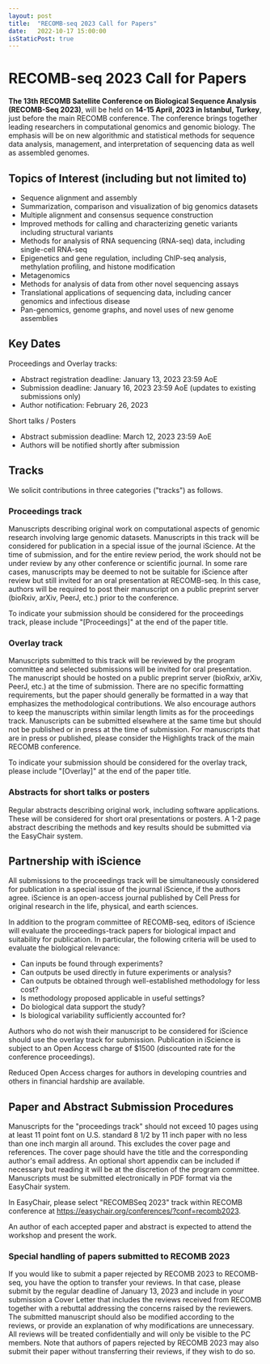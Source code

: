 ```yaml
---
layout: post
title:  "RECOMB-seq 2023 Call for Papers"
date:   2022-10-17 15:00:00
isStaticPost: true
---
```

# RECOMB-seq 2023 Call for Papers

**The 13th RECOMB Satellite Conference on Biological Sequence Analysis (RECOMB-Seq 2023)**, will be held on **14-15 April, 2023 in Istanbul, Turkey**, just before the main RECOMB conference. The conference brings together leading researchers in computational genomics and genomic biology. The emphasis will be on new algorithmic and statistical methods for sequence data analysis, management, and interpretation of sequencing data as well as assembled genomes.

## Topics of Interest (including but not limited to)

* Sequence alignment and assembly
* Summarization, comparison and visualization of big genomics datasets
* Multiple alignment and consensus sequence construction
* Improved methods for calling and characterizing genetic variants including structural variants
* Methods for analysis of RNA sequencing (RNA-seq) data, including single-cell RNA-seq
* Epigenetics and gene regulation, including ChIP-seq analysis, methylation profiling, and histone modification 
* Metagenomics
* Methods for analysis of data from other novel sequencing assays
* Translational applications of sequencing data, including cancer genomics and infectious disease
* Pan-genomics, genome graphs, and novel uses of new genome assemblies

## Key Dates 

Proceedings and Overlay tracks:

* Abstract registration deadline: January 13, 2023 23:59 AoE
* Submission deadline: January 16, 2023 23:59 AoE (updates to existing submissions only)
* Author notification: February 26, 2023

Short talks / Posters

* Abstract submission deadline: March 12, 2023 23:59 AoE
* Authors will be notified shortly after submission
                    
## Tracks

We solicit contributions in three categories ("tracks") as follows.

### Proceedings track

Manuscripts describing original work on computational aspects of genomic research involving large genomic datasets.  Manuscripts in this track will be considered for publication in a special issue of the journal iScience. At the time of submission, and for the entire review period, the work should not be under review by any other conference or scientific journal. In some rare cases, manuscripts may be deemed to not be suitable for iScience after review but still invited for an oral presentation at RECOMB-seq. In this case, authors will be required to post their manuscript on a public preprint server (bioRxiv, arXiv, PeerJ, etc.) prior to the conference. 

To indicate your submission should be considered for the proceedings track, please include "[Proceedings]" at the end of the paper title.

### Overlay track

Manuscripts submitted to this track will be reviewed by the program committee and selected submissions will be invited for oral presentation. The manuscript should be hosted on a public preprint server (bioRxiv, arXiv, PeerJ, etc.) at the time of submission. There are no specific formatting requirements, but the paper should generally be formatted in a way that emphasizes the methodological contributions. We also encourage authors to keep the manuscripts within similar length limits as for the proceedings track. Manuscripts can be submitted elsewhere at the same time but should not be published or in press at the time of submission. For manuscripts that are in press or published, please consider the Highlights track of the main RECOMB conference.

To indicate your submission should be considered for the overlay track, please include "[Overlay]" at the end of the paper title.

### Abstracts for short talks or posters

Regular abstracts describing original work, including software applications. These will be considered for short oral presentations or posters. A 1-2 page abstract describing the methods and key results should be submitted via the EasyChair system.

## Partnership with iScience

All submissions to the proceedings track will be simultaneously considered for publication in a special issue of the journal iScience, if the authors agree. iScience is an open-access journal published by Cell Press for original research in the life, physical, and earth sciences.

In addition to the program committee of RECOMB-seq, editors of iScience will evaluate the proceedings-track papers for biological impact and suitability for publication. In particular, the following criteria will be used to evaluate the biological relevance:

* Can inputs be found through experiments?
* Can outputs be used directly in future experiments or analysis?
* Can outputs be obtained through well-established methodology for less cost?
* Is methodology proposed applicable in useful settings?
* Do biological data support the study?
* Is biological variability sufficiently accounted for?

Authors who do not wish their manuscript to be considered for iScience should use the overlay track for submission. Publication in iScience is subject to an Open Access charge of $1500 (discounted rate for the conference proceedings).

Reduced Open Access charges for authors in developing countries and others in financial hardship are available.

## Paper and Abstract Submission Procedures

Manuscripts for the "proceedings track" should not exceed 10 pages using at least 11 point font on U.S. standard 8 1/2 by 11 inch paper with no less than one inch margin all around. This excludes the cover page and references. The cover page should have the title and the corresponding author's email address. An optional short appendix can be included if necessary but reading it will be at the discretion of the program committee. Manuscripts must be submitted electronically in PDF format via the EasyChair system. 

In EasyChair, please select "RECOMBSeq 2023" track within RECOMB conference at https://easychair.org/conferences/?conf=recomb2023.

An author of each accepted paper and abstract is expected to attend the workshop and present the work.

### Special handling of papers submitted to RECOMB 2023

If you would like to submit a paper rejected by RECOMB 2023 to RECOMB-seq, you have the option to transfer your reviews. In that case, please submit by the regular deadline of January 13, 2023 and include in your submission a Cover Letter that includes the reviews received from RECOMB together with a rebuttal addressing the concerns raised by the reviewers. The submitted manuscript should also be modified according to the reviews, or provide an explanation of why modifications are unnecessary. All reviews will be treated confidentially and will only be visible to the PC members. Note that authors of papers rejected by RECOMB 2023 may also submit their paper without transferring their reviews, if they wish to do so.
